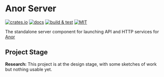 # Anor Server

[![crates.io](https://img.shields.io/crates/v/anor-server)](https://crates.io/crates/anor-server)
[![docs](https://img.shields.io/docsrs/anor-server)](https://docs.rs/anor-server)
[![build & test](https://github.com/anor-rs/anor/actions/workflows/ci.yml/badge.svg)](https://github.com/anor-rs/anor/actions/workflows/ci.yml)
[![MIT](https://img.shields.io/github/license/anor-rs/anor)](https://github.com/anor-rs/anor/tree/main/LICENSE.txt)

The standalone server component for launching API and HTTP services for [Anor](https://github.com/anor-rs)

## Project Stage

**Research:** This project is at the design stage, with some sketches of work but nothing usable yet.
